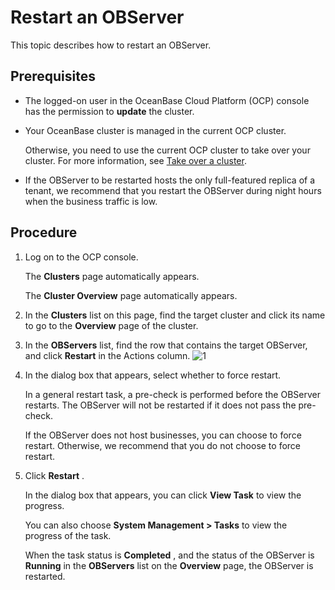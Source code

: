 Restart an OBServer 
========================================

This topic describes how to restart an OBServer. 

Prerequisites 
----------------------------------

* The logged-on user in the OceanBase Cloud Platform (OCP) console has the permission to **update** the cluster.

  

* Your OceanBase cluster is managed in the current OCP cluster. 

  Otherwise, you need to use the current OCP cluster to take over your cluster. For more information, see [Take over a cluster](/en-US/3.ob-cloud-platform/4.manage-clusters/3.basic-operations/1.takeover-cluster.md).
  

* If the OBServer to be restarted hosts the only full-featured replica of a tenant, we recommend that you restart the OBServer during night hours when the business traffic is low.

  




Procedure 
------------------------------

1. Log on to the OCP console. 

   The **Clusters** page automatically appears. 

   The **Cluster Overview** page automatically appears.
   

2. In the **Clusters** list on this page, find the target cluster and click its name to go to the **Overview** page of the cluster.

   

3. In the **OBServers** list, find the row that contains the target OBServer, and click **Restart** in the Actions column. ![1](https://help-static-aliyun-doc.aliyuncs.com/assets/img/en-US/5004306461/p399396.png)

   

4. In the dialog box that appears, select whether to force restart. 

   In a general restart task, a pre-check is performed before the OBServer restarts. The OBServer will not be restarted if it does not pass the pre-check.

   If the OBServer does not host businesses, you can choose to force restart. Otherwise, we recommend that you do not choose to force restart.
   

5. Click **Restart** . 

   In the dialog box that appears, you can click **View Task** to view the progress. 

   You can also choose **System Management \> Tasks** to view the progress of the task. 

   When the task status is **Completed** , and the status of the OBServer is **Running** in the **OBServers** list on the **Overview** page, the OBServer is restarted.
   



